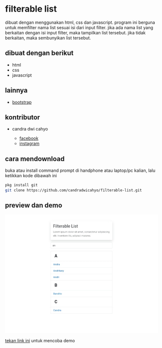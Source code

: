# filterable list

dibuat dengan menggunakan html, css dan javascript. program ini berguna untuk memfilter nama list sesuai isi dari input filter. jika ada nama list yang berkaitan dengan isi input filter, maka tampilkan list tersebut. jika tidak berkaitan, maka sembunyikan list tersebut.

## dibuat dengan berikut

* html
* css
* javascript

## lainnya

* [bootstrap](https://getbootstrap.com)

## kontributor

* candra dwi cahyo

  * [facebook](https://facebook.com/candradwicahyo18)
  * [instagram](https://instagram.com/candradwicahyo18)

## cara mendownload

buka atau install command prompt di handphone atau laptop/pc kalian, lalu ketikkan kode dibawah ini

```bash 
pkg install git 
git clone https://github.com/candradwicahyo/filterable-list.git
```

## preview dan demo 

![preview](https://github.com/candradwicahyo/filterable-list/blob/master/image.jpg)

[tekan link ini](https://candradwicahyo.github.io/filterable-list) untuk mencoba demo 